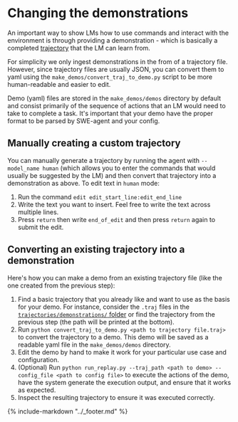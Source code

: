 # Changing the demonstrations

An important way to show LMs how to use commands and interact with the environment is through providing a demonstration - which is basically a completed [trajectory](../usage/trajectories.md) that the LM can learn from.

For simplicity we only ingest demonstrations in the from of a trajectory file. However, since trajectory files are usually JSON, you can convert them to yaml using the `make_demos/convert_traj_to_demo.py` script to be more human-readable and easier to edit.

Demo (yaml) files are stored in the `make_demos/demos` directory by default and consist primarily of the sequence of actions that an LM would need to take to complete a task. It's important that your demo have the proper format to be parsed by SWE-agent and your config.

## Manually creating a custom trajectory <a name="manual"></a>

You can manually generate a trajectory by running the agent with `--model_name human` (which allows you to enter the commands that would usually be suggested by the LM) and then convert that trajectory into a demonstration as above.
To edit text in `human` mode:

1. Run the command `edit edit_start_line:edit_end_line`
2. Write the text you want to insert. Feel free to write the text across multiple lines.
3. Press `return` then write `end_of_edit` and then press `return` again to submit the edit.

## Converting an existing trajectory into a demonstration

Here's how you can make a demo from an existing trajectory file (like the one created from the previous step):

1. Find a basic trajectory that you already like and want to use as the basis for your demo.
   For instance, consider the `.traj` files in the [`trajectories/demonstrations/` folder](https://github.com/princeton-nlp/SWE-agent/tree/main/trajectories/demonstrations)
   or find the trajectory from the previous step (the path will be printed at the bottom).
2. Run `python convert_traj_to_demo.py <path to trajectory file.traj>` to convert the trajectory to a demo.
   This demo will be saved as a readable yaml file in the `make_demos/demos` directory.
3. Edit the demo by hand to make it work for your particular use case and configuration.
4. (Optional) Run `python run_replay.py --traj_path <path to demo> --config_file <path to config file>` to execute the actions of the demo, have the system generate the execution output, and ensure that it works as expected.
5. Inspect the resulting trajectory to ensure it was executed correctly.

{% include-markdown "../_footer.md" %}
